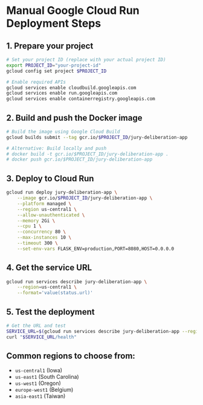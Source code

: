 # Manual Google Cloud Run Deployment Steps

## 1. Prepare your project
```bash
# Set your project ID (replace with your actual project ID)
export PROJECT_ID="your-project-id"
gcloud config set project $PROJECT_ID

# Enable required APIs
gcloud services enable cloudbuild.googleapis.com
gcloud services enable run.googleapis.com
gcloud services enable containerregistry.googleapis.com
```

## 2. Build and push the Docker image
```bash
# Build the image using Google Cloud Build
gcloud builds submit --tag gcr.io/$PROJECT_ID/jury-deliberation-app

# Alternative: Build locally and push
# docker build -t gcr.io/$PROJECT_ID/jury-deliberation-app .
# docker push gcr.io/$PROJECT_ID/jury-deliberation-app
```

## 3. Deploy to Cloud Run
```bash
gcloud run deploy jury-deliberation-app \
    --image gcr.io/$PROJECT_ID/jury-deliberation-app \
    --platform managed \
    --region us-central1 \
    --allow-unauthenticated \
    --memory 2Gi \
    --cpu 1 \
    --concurrency 80 \
    --max-instances 10 \
    --timeout 300 \
    --set-env-vars FLASK_ENV=production,PORT=8080,HOST=0.0.0.0
```

## 4. Get the service URL
```bash
gcloud run services describe jury-deliberation-app \
    --region=us-central1 \
    --format='value(status.url)'
```

## 5. Test the deployment
```bash
# Get the URL and test
SERVICE_URL=$(gcloud run services describe jury-deliberation-app --region=us-central1 --format='value(status.url)')
curl "$SERVICE_URL/health"
```

## Common regions to choose from:
- `us-central1` (Iowa)
- `us-east1` (South Carolina)
- `us-west1` (Oregon)
- `europe-west1` (Belgium)
- `asia-east1` (Taiwan)
